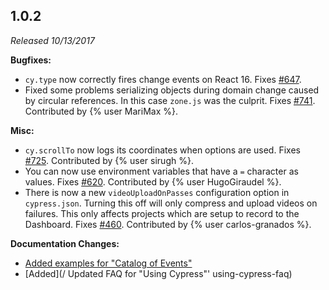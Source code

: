 ## 1.0.2

_Released 10/13/2017_

**Bugfixes:**

- `cy.type` now correctly fires change events on React 16. Fixes [#647](https://github.com/cypress-io/cypress/issues/647).
- Fixed some problems serializing objects during domain change caused by circular references. In this case `zone.js` was the culprit. Fixes [#741](https://github.com/cypress-io/cypress/issues/741). Contributed by {% user MariMax %}.

**Misc:**

- `cy.scrollTo` now logs its coordinates when options are used. Fixes [#725](https://github.com/cypress-io/cypress/issues/725). Contributed by {% user sirugh %}.
- You can now use environment variables that have a `=` character as values. Fixes [#620](https://github.com/cypress-io/cypress/issues/620). Contributed by {% user HugoGiraudel %}.
- There is now a new `videoUploadOnPasses` configuration option in `cypress.json`. Turning this off will only compress and upload videos on failures. This only affects projects which are setup to record to the Dashboard. Fixes [#460](https://github.com/cypress-io/cypress/issues/460). Contributed by {% user carlos-granados %}.

**Documentation Changes:**

- [Added examples for "Catalog of Events"](/api/events/catalog-of-events)
- [Added](/ Updated FAQ for "Using Cypress"' using-cypress-faq)
